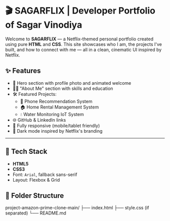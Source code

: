 # 🎬 SAGARFLIX | Developer Portfolio of Sagar Vinodiya

Welcome to **SAGARFLIX** — a Netflix-themed personal portfolio created using pure **HTML** and **CSS**. This site showcases who I am, the projects I've built, and how to connect with me — all in a clean, cinematic UI inspired by Netflix.

## ✨ Features

- 🎥 Hero section with profile photo and animated welcome
- 🧑‍💼 "About Me" section with skills and education
- 🛠️ Featured Projects:
  - 📱 Phone Recommendation System
  - 🏠 Home Rental Management System
  - 💧 Water Monitoring IoT System
- 🌐 GitHub & LinkedIn links
- 📱 Fully responsive (mobile/tablet friendly)
- 🎨 Dark mode inspired by Netflix's branding

---

## 🧰 Tech Stack

- **HTML5**
- **CSS3**
- Font: `Arial`, fallback sans-serif
- Layout: Flexbox & Grid

## 📁 Folder Structure

project-amazon-prime-clone-main/
├── index.html
├── style.css (if separated)
└── README.md
